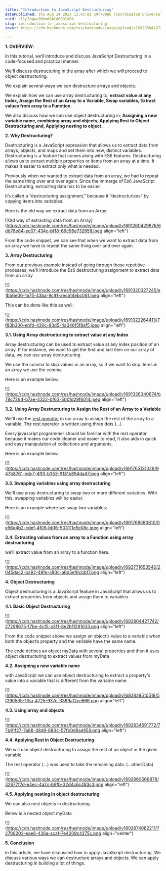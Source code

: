 ```yaml
---
title: "Introduction to JavaScript Destructuring"
datePublished: Thu Aug 24 2023 11:43:03 GMT+0000 (Coordinated Universal Time)
cuid: cllp3hgwz000o08mld0091d0b
slug: introduction-to-javascript-destructuring
cover: https://cdn.hashnode.com/res/hashnode/image/upload/v1692858428722/2c54fcce-0978-4cc9-ade1-e81559b50bc0.jpeg

---
```


**1\. OVERVIEW**:

In this tutorial, we‘ll introduce and discuss JavaScript Destructuring in a code-focused and practical manner.

We'll discuss destructuring in the array after which we will proceed to object destructuring.

We explain several ways we can destructure arrays and objects.

We explain how we can use array destructuring to; **extract value at any Index, Assign the Rest of an Array to a Variable, Swap variables, Extract values from array to a Function.**

We also discuss how we can use object destructuring in; **Assigning a new variable name, combining array and objects, Applying Rest to Object Destructuring and, Applying nesting to object.**

**2\. Why Destructuring?**

Destructuring is a JavaScript expression that allows us to extract data from arrays, objects, and maps and set them into new, distinct variables. Destructuring is a feature that comes along with ES6 features. Destructuring allows us to extract multiple properties or items from an array at a time. It makes it easier to extract only what is needed.

Previously when we wanted to extract data from an array, we had to repeat the same thing over and over again. Since the immerge of Es6 JavaScript Destructuring, extracting data has to be easier.

It’s called a “destructuring assignment,” because it “destructurizes” by copying items into variables.

Here is the old way we extract data from an Array:

![Old way of extracting data from an Array](https://cdn.hashnode.com/res/hashnode/image/upload/v1691260429876/6db76e84-ec07-434c-bf18-69c96e732658.jpeg align="left")

From the code snippet, we can see that when we want to extract data from an array we have to repeat the same thing over and over again.

**3\. Array Destructuring**

From our previous example instead of going through those repetitive processes, we'll introduce the Es6 destructuring assignment to extract data from an array

![](https://cdn.hashnode.com/res/hashnode/image/upload/v1691320327245/e1bb6e06-1a75-43ba-9c91-aeca14ebc061.jpeg align="left")

This can be done like this as well:

![](https://cdn.hashnode.com/res/hashnode/image/upload/v1691322264413/7f83b306-ebfd-430c-83d5-4a346f5f8af5.jpeg align="left")

**3.1. Using Array destructuring to extract value at any Index**

Array destructuring can be used to extract value at any index position of an array. If for instance, we want to get the first and last item on our array of data, we can use array destructuring.

We use the comma to skip values in an array, so if we want to skip items in an array we use the comma

Here is an example below:

![](https://cdn.hashnode.com/res/hashnode/image/upload/v1691336340674/b78c7264-b7ae-4322-bf63-500fd29f6014.jpeg align="left")

**3.2.** **Using Array Destructuring to Assign the Rest of an Array to a Variable**

We'll use the [rest operator](https://developer.mozilla.org/en-US/docs/Web/JavaScript/Reference/Functions/rest_parameters) in our array to assign the rest of the array to a variable. The rest operator is written using three dots (...).

Every javascript programmer should be familiar with the rest operator because it makes our code cleaner and easier to read, It also aids in quick and easy manipulation of collections and arguments.

Here is an example below:

![](https://cdn.hashnode.com/res/hashnode/image/upload/v1691765131029/947b8761-edc7-4ff0-b353-9181b894da47.jpeg align="left")

**3.3. Swapping variables using array destructuring**

We'll use array destructuring to swap two or more different variables. With this, swapping variables will be easier.

Here is an example where we swap two variables:

![](https://cdn.hashnode.com/res/hashnode/image/upload/v1691768583810/0e56e4b2-cdef-4f05-bb16-503111e5e08c.jpeg align="left")

**3.4. Extracting values from an array to a Function using array destructuring**

we'll extract value from an array to a function here.

![](https://cdn.hashnode.com/res/hashnode/image/upload/v1692771653540/2045dac2-ba92-48fe-a80c-a6d5ef6cbb17.png align="left")

**4\. Object Destructuring**

Object destructuring is a JavaScript feature in JavaScript that allows us to extract properties from objects and assign them to variables.

**4.1. Basic Object Destructuring**

![](https://cdn.hashnode.com/res/hashnode/image/upload/v1692804427742/27298675-f7be-4c15-a311-8e2b11291633.png align="left")

From the code snippet above we assign an object’s value to a variable when both the object’s property and the variable have the same name.

The code defines an object myData with several properties and then it uses object destructuring to extract values from myData

**4.2. Assigning a new variable name**

with JavaScript we can use object destructuring to extract a property's value into a variable that is different from the variable name.

![](https://cdn.hashnode.com/res/hashnode/image/upload/v1692828510518/5f290535-1f5a-4725-937c-3389af2ce666.png align="left")

**4.3. Using array and objects**

![](https://cdn.hashnode.com/res/hashnode/image/upload/v1692834591772/77b91f27-7a88-48d9-8834-57fb0d9ad958.png align="left")

**4.4. Applying Rest in Object Destructuring**

We will use object destructuring to assign the rest of an object in the given variable.

The rest operator (...) was used to take the remaining data. (...otherData)

![](https://cdn.hashnode.com/res/hashnode/image/upload/v1692860566878/32677f7d-e4ec-4a2c-b9fb-32d4c6c483c3.png align="left")

**4.5. Applying nesting in object destructuring**

We can also nest objects in destructuring.

Below is a nested object myData

![](https://cdn.hashnode.com/res/hashnode/image/upload/v1692874082211/72706202-eae6-436a-acaf-7e4309c4275c.png align="center")

**5\. Conclusion**

In this article, we have discussed how to apply JavaScript destructuring. We discuss various ways we can destructure arrays and objects. We can apply destructuring in building a lot of things.